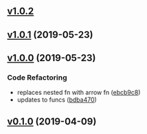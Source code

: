<a name="v1.0.2"></a>
## [v1.0.2](https://github.com/alexseitsinger/react-nested-routes/compare/v1.0.1...v1.0.2)


<a name="v1.0.1"></a>
## [v1.0.1](https://github.com/alexseitsinger/react-nested-routes/compare/v1.0.0...v1.0.1) (2019-05-23)


<a name="v1.0.0"></a>
## [v1.0.0](https://github.com/alexseitsinger/react-nested-routes/compare/v0.1.0...v1.0.0) (2019-05-23)

### Code Refactoring
- replaces nested fn with arrow fn ([ebcb9c8](https://github.com/alexseitsinger/react-nested-routes/commit/ebcb9c89984c60e2d201ec4edd7a5737f2c267e0))
- updates to funcs ([bdba470](https://github.com/alexseitsinger/react-nested-routes/commit/bdba4705aceabf2d8339feffc8d33cbaad177cfd))


<a name="v0.1.0"></a>
## [v0.1.0](https://github.com/alexseitsinger/react-nested-routes/compare/cf5977e2c4dd070dbd2925b0c55a0fd218a16848...v0.1.0) (2019-04-09)


